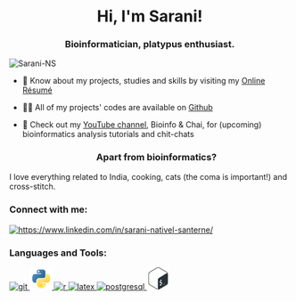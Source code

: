 <h1 align="center">Hi, I'm Sarani!</h1>
<h3 align="center">Bioinformatician, platypus enthusiast.</h3>

<p align="left"> <img src="https://komarev.com/ghpvc/?username=Sarani-NS&label=Profile%20views&color=ffc0cb&style=flat" alt="Sarani-NS" /> </p>

- 📄 Know about my projects, studies and skills by visiting my [Online Résumé](https://sarani-ns.github.io/That-Platypus.io/index.html)
  
- 👨‍💻 All of my projects' codes are available on [Github](https://github.com/Sarani-NS)
  
- 🎥 Check out my [YouTube channel](https://m.youtube.com/@BioinfoChai), Bioinfo & Chai, for (upcoming) bioinformatics analysis tutorials and chit-chats

  <h3 align="center">Apart from bioinformatics?</h3>

<p>I love everything related to India, cooking, cats (the coma is important!) and cross-stitch.</p>

<h3 align="left">Connect with me:</h3>
<p align="left">
<a href="https://www.linkedin.com/in/sarani-nativel-santerne/" target="blank"><img align="center" src="https://raw.githubusercontent.com/rahuldkjain/github-profile-readme-generator/master/src/images/icons/Social/linked-in-alt.svg" alt="https://www.linkedin.com/in/sarani-nativel-santerne/" height="30" width="40" /></a>
</p>

<h3 align="left">Languages and Tools:</h3>
<p align="left">
  <a href="https://git-scm.com/" target="_blank" rel="noreferrer"> <img src="https://www.vectorlogo.zone/logos/git-scm/git-scm-icon.svg" alt="git" width="40" height="40"/> 
  </a>
  <a 
href="https://www.python.org" target="_blank" rel="noreferrer">
    <img src="https://raw.githubusercontent.com/devicons/devicon/master/icons/python/python-original.svg" alt="python" width="40" height="40"/>
  </a>
  <a href="https://www.r-project.org/" target="_blank" rel="noreferrer">
    <img src="https://www.vectorlogo.zone/logos/r-project/r-project-icon.svg" alt="r" width="40" height="40"/>
  </a>
  <a href="https://www.latex-project.org/" target="_blank" rel="noreferrer">
    <img src="https://upload.wikimedia.org/wikipedia/commons/9/92/LaTeX_logo.svg" alt="latex" width="40" height="40"/>
  </a>
  <a href="https://www.gnu.org/software/bash/" target="_blank" rel="noreferrer">
    <img src="https://www.postgresql.org/media/img/about/press/elephant.png" alt="postgresql" width="40" height="40"/>
  </a>
  <a href="https://www.gnu.org/software/bash/" target="_blank" rel="noreferrer">
    <img src="https://raw.githubusercontent.com/devicons/devicon/master/icons/bash/bash-original.svg" alt="bash" width="40" height="40"/>
  </a>
</p>
